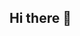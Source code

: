 ## Hi there 👋

<!--
**gangadharan-nn/gangadharan-nn** is a ✨ _special_ ✨ repository because its `README.md` (this file) appears on your GitHub profile.

## 🛠️ Skills

- Programming: Java, Python, JavaScript
- Web: HTML, CSS, React, Node.js
- Databases: MySQL, MongoDB
- Tools: Git, Docker, VS Code
-->
